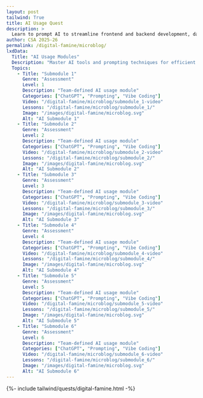 ```yaml
---
layout: post 
tailwind: True
title: AI Usage Quest
description: >
  Learn to prompt AI to streamline frontend and backend development, data visualization, and resume building
author: CSA 2025-26
permalink: /digital-famine/microblog/
lxdData:
  Title: "AI Usage Modules"
  Description: "Master AI tools and prompting techniques for efficient development!"
  Topics:
    - Title: "Submodule 1"
      Genre: "Assessment"
      Level: 1
      Description: "Team-defined AI usage module"
      Categories: ["ChatGPT", "Prompting", "Vibe Coding"]
      Video: "/digital-famine/microblog/submodule_1-video"
      Lessons: "/digital-famine/microblog/submodule_1/"
      Image: "/images/digital-famine/microblog.svg"
      Alt: "AI Submodule 1"
    - Title: "Submodule 2"
      Genre: "Assessment"
      Level: 2
      Description: "Team-defined AI usage module"
      Categories: ["ChatGPT", "Prompting", "Vibe Coding"]
      Video: "/digital-famine/microblog/submodule_2-video"
      Lessons: "/digital-famine/microblog/submodule_2/"
      Image: "/images/digital-famine/microblog.svg"
      Alt: "AI Submodule 2"
    - Title: "Submodule 3"
      Genre: "Assessment"
      Level: 3
      Description: "Team-defined AI usage module"
      Categories: ["ChatGPT", "Prompting", "Vibe Coding"]
      Video: "/digital-famine/microblog/submodule_3-video"
      Lessons: "/digital-famine/microblog/submodule_3/"
      Image: "/images/digital-famine/microblog.svg"
      Alt: "AI Submodule 3"
    - Title: "Submodule 4"
      Genre: "Assessment"
      Level: 4
      Description: "Team-defined AI usage module"
      Categories: ["ChatGPT", "Prompting", "Vibe Coding"]
      Video: "/digital-famine/microblog/submodule_4-video"
      Lessons: "/digital-famine/microblog/submodule_4/"
      Image: "/images/digital-famine/microblog.svg"
      Alt: "AI Submodule 4"
    - Title: "Submodule 5"
      Genre: "Assessment"
      Level: 5
      Description: "Team-defined AI usage module"
      Categories: ["ChatGPT", "Prompting", "Vibe Coding"]
      Video: "/digital-famine/microblog/submodule_5-video"
      Lessons: "/digital-famine/microblog/submodule_5/"
      Image: "/images/digital-famine/microblog.svg"
      Alt: "AI Submodule 5"
    - Title: "Submodule 6"
      Genre: "Assessment"
      Level: 6
      Description: "Team-defined AI usage module"
      Categories: ["ChatGPT", "Prompting", "Vibe Coding"]
      Video: "/digital-famine/microblog/submodule_6-video"
      Lessons: "/digital-famine/microblog/submodule_6/"
      Image: "/images/digital-famine/microblog.svg"
      Alt: "AI Submodule 6"
---
```

{%- include tailwind/quests/digital-famine.html -%}